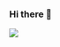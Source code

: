 ### Hi there 👋

<img src="https://github-readme-stats.vercel.app/api?username=yolopunk&count_private=true&show_icons=true&hide_title=true" />

<!--
**yolopunk/yolopunk** is a ✨ _special_ ✨ repository because its `README.md` (this file) appears on your GitHub profile.

Here are some ideas to get you started:

- 🔭 I’m currently working on ...
- 🌱 I’m currently learning ...
- 👯 I’m looking to collaborate on ...
- 🤔 I’m looking for help with ...
- 💬 Ask me about ...
- 📫 How to reach me: ...
- 😄 Pronouns: ...
- ⚡ Fun fact: ...
-->
